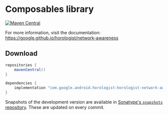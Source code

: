 # Composables library

[![Maven Central](https://img.shields.io/maven-central/v/com.google.android.horologist/horologist-network-awareness)](https://search.maven.org/search?q=g:com.google.android.horologist)

For more information, visit the documentation: https://google.github.io/horologist/network-awareness

## Download

```groovy
repositories {
    mavenCentral()
}

dependencies {
    implementation "com.google.android.horologist:horologist-network-awareness:<version>"
}
```

Snapshots of the development version are available in [Sonatype's `snapshots` repository][snap]. These are updated on every commit.

[snap]: https://oss.sonatype.org/content/repositories/snapshots/com/google/android/horologist/horologist-network-awareness/

